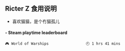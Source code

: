 ## Ricter Z 食用说明
- 喜欢猫猫，是个冇猫孤儿

<!-- steam-box start -->
#### - Steam playtime leaderboard
```text
🎮 World of Warships                 🕘 1 hrs 41 mins
```
<!-- Powered by https://github.com/YouEclipse/steam-box . -->
<!-- steam-box end -->
